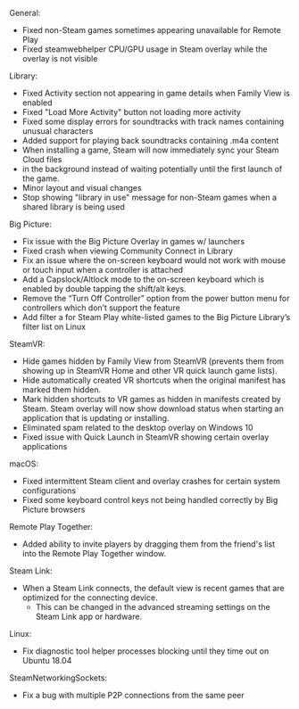 General:

   * Fixed non-Steam games sometimes appearing unavailable for Remote Play
   * Fixed steamwebhelper CPU/GPU usage in Steam overlay while the overlay is not visible


Library:

   * Fixed Activity section not appearing in game details when Family View is enabled
   * Fixed "Load More Activity" button not loading more activity
   * Fixed some display errors for soundtracks with track names containing unusual characters
   * Added support for playing back soundtracks containing .m4a content
   * When installing a game, Steam will now immediately sync your Steam Cloud files 
   * in the background instead of waiting potentially until the first launch of the game.
   * Minor layout and visual changes
   * Stop showing "library in use" message for non-Steam games when a shared library is being used


Big Picture:

   * Fix issue with the Big Picture Overlay in games w/ launchers
   * Fixed crash when viewing Community Connect in Library
   * Fix an issue where the on-screen keyboard would not work with mouse or touch input when a controller is attached 
   * Add a Capslock/Altlock mode to the on-screen keyboard which is enabled by 
    double tapping the shift/alt keys.
   * Remove the “Turn Off Controller” option from the power button menu for controllers which don’t support the feature
   * Add filter a for Steam Play white-listed games to the Big Picture Library’s filter list on Linux


SteamVR:

   * Hide games hidden by Family View from SteamVR (prevents them from showing up in SteamVR Home and  other VR quick launch game lists).
   *  Hide automatically created VR shortcuts when the original manifest has marked them hidden.
   * Mark hidden shortcuts to VR games as hidden in manifests created by Steam.
    Steam overlay will now show download status when starting an application that is updating or installing.
   * Eliminated spam related to the desktop overlay on Windows 10
   * Fixed issue with Quick Launch in SteamVR showing certain overlay applications


macOS:

   * Fixed intermittent Steam client and overlay crashes for certain system configurations
   * Fixed some keyboard control keys not being handled correctly by Big Picture browsers


Remote Play Together:

   * Added ability to invite players by dragging them from the friend's list into the 
    Remote Play Together window.


Steam Link:

   * When a Steam Link connects, the default view is recent games that 
    are optimized for the connecting device. 
     * This can be changed in the advanced streaming settings on the Steam Link app or hardware.

  

Linux:

   * Fix diagnostic tool helper processes blocking until they time out on Ubuntu 18.04


SteamNetworkingSockets:

   * Fix a bug with multiple P2P connections from the same peer